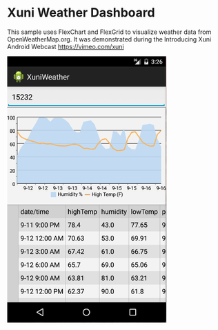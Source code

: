 Xuni Weather Dashboard
=====================

This sample uses FlexChart and FlexGrid to visualize weather data from OpenWeatherMap.org. It was demonstrated during the Introducing Xuni Android Webcast https://vimeo.com/xuni

![](Screenshot.png)